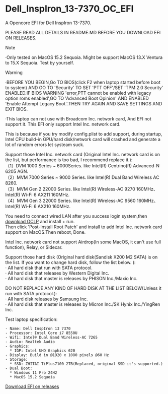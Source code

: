# Dell_InspIron_13-7370_OC_EFI
A Opencore EFI for Dell InspIron 13-7370.

PLEASE READ ALL DETAILS IN README.MD BEFORE YOU DOWNLOAD EFI ON RELEASES.  

> [!NOTE]
> ·Only tested on MacOS 15.2 Sequoia. Might be support MacOS 13.X Ventura to 15.X Sequoia. Test by yourself.

> [!Warning]
> ·BEFORE YOU BEGIN,Go TO BIOS(click F2 when laptop started before boot to system) AND GO TO 'Security' TO SET 'PTT OFF'/SET 'TPM 2.0 Security' ENABLED.IF BIOS WARNING 'error,PTT cannot be enabled with legacy option roms enabled',GO TO 'Advanced Boot Opinion' AND ENABLED 'Enable Attempt Legacy Boot.'.THEN TRY AGAIN AND SAVE SETTINGS AND EXIT BIOS.
> 
> ·This laptop can not use with Broadcom Inc. network card, And EFI not support it. This EFI only support Intel Inc. network card.
>   
>  This is because if you try modify config.plist to add support, during startup, Intel CPU build-in GPU/hard disk/network card will crashed and generate a lot of random errors let systeam suck.

Support those Intel Inc. network card (Original Intel Inc. network card is on the list, but performance is too bad, I recommend replace it.):  
（1）DVM 1000 Series ~ 6000Series. like Intel(R) Centrino(R) Advanced-N 6205 AGN.  
（2）MVM 7000 Series ~ 9000 Series. like Intel(R) Dual Band Wireless AC 8260.  
（3）MVM Gen 2 22000 Series. like Intel(R) Wireless-AC 9270 160MHz、Intel(R) Wi-Fi 6 AX211 160MHz.  
（4）MVM Gen 3 22000 Series. like Intel(R) Wireless-AC 9560 160MHz、Intel(R) Wi-Fi 6 AX210 160MHz.  

You need to connect wired LAN after you success login system,then [download OCLP](https://github.com/dortania/OpenCore-Legacy-Patcher) and install + run.  
Then click 'Post-Install Root Patch' and install to add Intel Inc. network card support on MacOS.Then reboot, Done.  

Intel Inc. network card not support Airdrop(In some MacOS, it can't use full function), Relay, or Sidecar.  

Support those hard disk (Original hard disk(Sandisk X200 M2 SATA) is on the list. If you want to change hard disk, follow the list below. ):  
· All hard disk that run with SATA protocol.  
· All hard disk that releases by Western Digital Inc.   
· All hard disk that master is releases by PHISON Inc./Maxio Inc.  

DO NOT REPLACE ANY KIND OF HARD DISK AT THE LIST BELOW(Unless it run with SATA protocol.):  
· All hard disk releases by Samsung Inc.  
· All hard disk that master is releases by Micron Inc./SK Hynix Inc./YingRen Inc.  

Test laptop specification:
```
- Name: Dell InspIron 13 7370
- Processor: Intel Core i7 8550U
- Wifi: Intel® Dual Band Wireless-AC 7265
- Audio: Realtek Audio
- Graphics: 
  * IGP: Intel UHD Graphics 620
- Display: Build in @1920 x 1080 pixels @60 Hz
- Storage:
  * SSD: ZHITAI TiPlus7100 2TB(Replaced, original SSD it's supported.)
- Dual Boot:
  * Windows 11 Pro 24H2
  * MacOS 15.2 Sequoia
```

[Download EFI on releases](https://github.com/DuolaD/Dell_InspIron_13-7370_OC_EFI/releases/latest)
